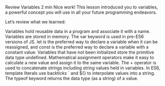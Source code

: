 Review Variables
2 min
Nice work! This lesson introduced you to variables, a powerful concept you will use in all your future programming endeavors.

Let’s review what we learned:

Variables hold reusable data in a program and associate it with a name.
Variables are stored in memory.
The var keyword is used in pre-ES6 versions of JS.
let is the preferred way to declare a variable when it can be reassigned, and const is the preferred way to declare a variable with a constant value.
Variables that have not been initialized store the primitive data type undefined.
Mathematical assignment operators make it easy to calculate a new value and assign it to the same variable.
The + operator is used to concatenate strings including string values held in variables.
In ES6, template literals use backticks ` and ${} to interpolate values into a string.
The typeof keyword returns the data type (as a string) of a value.